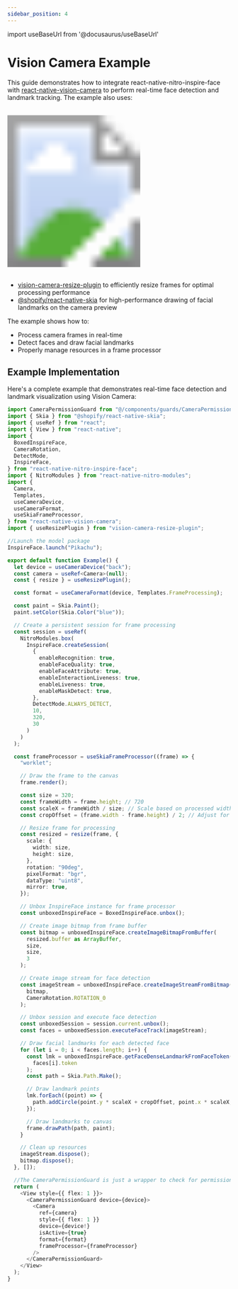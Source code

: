```yaml
---
sidebar_position: 4
---
```


import useBaseUrl from '@docusaurus/useBaseUrl'

# Vision Camera Example

This guide demonstrates how to integrate react-native-nitro-inspire-face with [react-native-vision-camera](https://mrousavy.com/react-native-vision-camera/) to perform real-time face detection and landmark tracking. The example also uses:

<div style={{ float: 'right', marginLeft: '20px' }}>
  <svg xmlns="http://www.w3.org/2000/svg" width="300" height="378">
    <image href={useBaseUrl("img/vision-camera-example.png")} width="300" height="378" />
  </svg>
</div>

- [vision-camera-resize-plugin](https://github.com/mrousavy/vision-camera-resize-plugin) to efficiently resize frames for optimal processing performance
- [@shopify/react-native-skia](https://github.com/Shopify/react-native-skia) for high-performance drawing of facial landmarks on the camera preview

The example shows how to:

- Process camera frames in real-time
- Detect faces and draw facial landmarks
- Properly manage resources in a frame processor

## Example Implementation

Here's a complete example that demonstrates real-time face detection and landmark visualization using Vision Camera:

```typescript
import CameraPermissionGuard from "@/components/guards/CameraPermissionGuard";
import { Skia } from "@shopify/react-native-skia";
import { useRef } from "react";
import { View } from "react-native";
import {
  BoxedInspireFace,
  CameraRotation,
  DetectMode,
  InspireFace,
} from "react-native-nitro-inspire-face";
import { NitroModules } from "react-native-nitro-modules";
import {
  Camera,
  Templates,
  useCameraDevice,
  useCameraFormat,
  useSkiaFrameProcessor,
} from "react-native-vision-camera";
import { useResizePlugin } from "vision-camera-resize-plugin";

//Launch the model package
InspireFace.launch("Pikachu");

export default function Example() {
  let device = useCameraDevice("back");
  const camera = useRef<Camera>(null);
  const { resize } = useResizePlugin();

  const format = useCameraFormat(device, Templates.FrameProcessing);

  const paint = Skia.Paint();
  paint.setColor(Skia.Color("blue"));

  // Create a persistent session for frame processing
  const session = useRef(
    NitroModules.box(
      InspireFace.createSession(
        {
          enableRecognition: true,
          enableFaceQuality: true,
          enableFaceAttribute: true,
          enableInteractionLiveness: true,
          enableLiveness: true,
          enableMaskDetect: true,
        },
        DetectMode.ALWAYS_DETECT,
        10,
        320,
        30
      )
    )
  );

  const frameProcessor = useSkiaFrameProcessor((frame) => {
    "worklet";

    // Draw the frame to the canvas
    frame.render();

    const size = 320;
    const frameWidth = frame.height; // 720
    const scaleX = frameWidth / size; // Scale based on processed width
    const cropOffset = (frame.width - frame.height) / 2; // Adjust for cropping

    // Resize frame for processing
    const resized = resize(frame, {
      scale: {
        width: size,
        height: size,
      },
      rotation: "90deg",
      pixelFormat: "bgr",
      dataType: "uint8",
      mirror: true,
    });

    // Unbox InspireFace instance for frame processor
    const unboxedInspireFace = BoxedInspireFace.unbox();

    // Create image bitmap from frame buffer
    const bitmap = unboxedInspireFace.createImageBitmapFromBuffer(
      resized.buffer as ArrayBuffer,
      size,
      size,
      3
    );

    // Create image stream for face detection
    const imageStream = unboxedInspireFace.createImageStreamFromBitmap(
      bitmap,
      CameraRotation.ROTATION_0
    );

    // Unbox session and execute face detection
    const unboxedSession = session.current.unbox();
    const faces = unboxedSession.executeFaceTrack(imageStream);

    // Draw facial landmarks for each detected face
    for (let i = 0; i < faces.length; i++) {
      const lmk = unboxedInspireFace.getFaceDenseLandmarkFromFaceToken(
        faces[i].token
      );
      const path = Skia.Path.Make();

      // Draw landmark points
      lmk.forEach((point) => {
        path.addCircle(point.y * scaleX + cropOffset, point.x * scaleX, 3);
      });

      // Draw landmarks to canvas
      frame.drawPath(path, paint);
    }

    // Clean up resources
    imageStream.dispose();
    bitmap.dispose();
  }, []);

  //The CameraPermissionGuard is just a wrapper to check for permissions
  return (
    <View style={{ flex: 1 }}>
      <CameraPermissionGuard device={device}>
        <Camera
          ref={camera}
          style={{ flex: 1 }}
          device={device!}
          isActive={true}
          format={format}
          frameProcessor={frameProcessor}
        />
      </CameraPermissionGuard>
    </View>
  );
}
```

